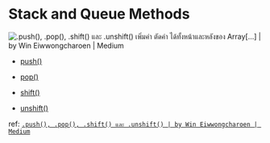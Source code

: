 # Stack and Queue Methods

![[.push(), .pop(), .shift() และ .unshift() เพิ่มค่า ตัดค่า ได้ทั้งหน้าและหลังของ Array[…] | by Win Eiwwongcharoen | Medium](https://medium.com/@rennerwin/push-pop-shift-%E0%B9%81%E0%B8%A5%E0%B8%B0-unshift-%E0%B9%80%E0%B8%9E%E0%B8%B4%E0%B9%88%E0%B8%A1%E0%B8%84%E0%B9%88%E0%B8%B2-%E0%B8%95%E0%B8%B1%E0%B8%94%E0%B8%84%E0%B9%88%E0%B8%B2-%E0%B9%84%E0%B8%94%E0%B9%89%E0%B8%97%E0%B8%B1%E0%B9%89%E0%B8%87%E0%B8%AB%E0%B8%99%E0%B9%89%E0%B8%B2%E0%B9%81%E0%B8%A5%E0%B8%B0%E0%B8%AB%E0%B8%A5%E0%B8%B1%E0%B8%87%E0%B8%82%E0%B8%AD%E0%B8%87-array-80d22250b735)](./preview.png)

- [push()](./push().md)

- [pop()](./pop.md)

- [shift()](./shift().md)

- [unshift()](./unshift().md)





ref: [`.push(), .pop(), .shift() และ .unshift() | by Win Eiwwongcharoen | Medium`](https://medium.com/@rennerwin/push-pop-shift-%E0%B9%81%E0%B8%A5%E0%B8%B0-unshift-%E0%B9%80%E0%B8%9E%E0%B8%B4%E0%B9%88%E0%B8%A1%E0%B8%84%E0%B9%88%E0%B8%B2-%E0%B8%95%E0%B8%B1%E0%B8%94%E0%B8%84%E0%B9%88%E0%B8%B2-%E0%B9%84%E0%B8%94%E0%B9%89%E0%B8%97%E0%B8%B1%E0%B9%89%E0%B8%87%E0%B8%AB%E0%B8%99%E0%B9%89%E0%B8%B2%E0%B9%81%E0%B8%A5%E0%B8%B0%E0%B8%AB%E0%B8%A5%E0%B8%B1%E0%B8%87%E0%B8%82%E0%B8%AD%E0%B8%87-array-80d22250b735)
